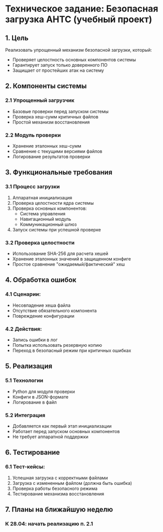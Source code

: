 # Техническое задание: Безопасная загрузка АНТС (учебный проект)

## 1. Цель
Реализовать упрощенный механизм безопасной загрузки, который:
- Проверяет целостность основных компонентов системы
- Гарантирует запуск только доверенного ПО
- Защищает от простейших атак на систему

## 2. Компоненты системы

### 2.1 Упрощенный загрузчик
- Базовые проверки перед запуском системы
- Проверка хеш-сумм критичных файлов
- Простой механизм восстановления

### 2.2 Модуль проверки
- Хранение эталонных хеш-сумм
- Сравнение с текущими версиями файлов
- Логирование результатов проверки

## 3. Функциональные требования

### 3.1 Процесс загрузки
1. Аппаратная инициализация
2. Проверка целостности ядра системы
3. Проверка основных компонентов:
   - Система управления
   - Навигационный модуль
   - Коммуникационный шлюз
4. Запуск системы при успешной проверке

### 3.2 Проверка целостности
- Использование SHA-256 для расчета хешей
- Хранение эталонных значений в защищенном конфиге
- Простое сравнение "ожидаемый/фактический" хеш

## 4. Обработка ошибок

### 4.1 Сценарии:
- Несовпадение хеша файла
- Отсутствие обязательного компонента
- Повреждение конфигурации

### 4.2 Действия:
- Запись ошибки в лог
- Попытка использовать резервную копию
- Переход в безопасный режим при критичных ошибках

## 5. Реализация

### 5.1 Технологии
- Python для модуля проверки
- Конфиги в JSON-формате
- Логирование в файл

### 5.2 Интеграция
- Добавляется как первый этап инициализации
- Работает перед запуском основных компонентов
- Не требует аппаратной поддержки

## 6. Тестирование

### 6.1 Тест-кейсы:
1. Успешная загрузка с корректными файлами
2. Загрузка с измененным файлом (должна быть ошибка)
3. Проверка работы безопасного режима
4. Тестирование механизма восстановления

## 7. Планы на ближайшую неделю

### К 28.04: начать реализацию п. 2.1

